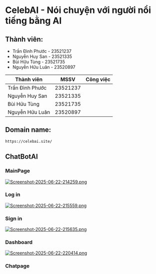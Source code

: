 # CelebAI - Nói chuyện với người nổi tiếng bằng AI

## Thành viên: 
- Trần Đình Phước - 23521237
- Nguyễn Huy San - 23521335
- Bùi Hữu Tùng - 23521735
- Nguyễn Hữu Luân - 23520897

| Thành viên         | MSSV     | Công việc                            |
| ------------------ | -------- | ------------------------------------ |
| Trần Đình Phước    | 23521237 |                 |
| Nguyễn Huy San      | 23521335 |                 |
| Bùi Hữu Tùng | 23521735 |  |
| Nguyễn Hữu Luân | 23520897 |  |

## Domain name:
```
https://celebai.site/
```

## ChatBotAI

### MainPage

[![Screenshot-2025-06-22-214259.png](https://i.postimg.cc/x8sqYgw6/Screenshot-2025-06-22-214259.png)](https://postimg.cc/hQdK18Pm)

### Log in

[![Screenshot-2025-06-22-215559.png](https://i.postimg.cc/h485sNnL/Screenshot-2025-06-22-215559.png)](https://postimg.cc/4ndPNLmy)

### Sign in

[![Screenshot-2025-06-22-215635.png](https://i.postimg.cc/PrtFRKfB/Screenshot-2025-06-22-215635.png)](https://postimg.cc/Jt2qyNkq)

### Dashboard

[![Screenshot-2025-06-22-220414.png](https://i.postimg.cc/Gmvbdds4/Screenshot-2025-06-22-220414.png)](https://postimg.cc/w1xCkK2z)

### Chatpage

